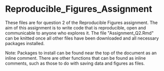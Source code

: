 # Reproducible_Figures_Assignment
These files are for question 2 of the Reproducible Figures assignment. The aim of this assignment is to write code that is reproducible, open and communicable to anyone who explores it. The file "Assignment_Q2.Rmd" can be knitted once all other files have been downloaded and all necessary packages installed.

Note: Packages to install can be found near the top of the document as an inline comment. There are other functions that can be found as inline comments, such as those to do with saving data and figures as files.
